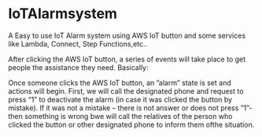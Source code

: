 # IoTAlarmsystem
A Easy to use IoT Alarm system using AWS IoT button and some services like Lambda, Connect, Step Functions,etc..

After clicking the AWS IoT button, a series of events will take place to get people the assistance they need.
Basically:

Once someone clicks the AWS IoT button, an ”alarm” state is set and actions will begin. 
First, we will call the designated phone and request to press “1” to deactivate the alarm (in case it was  clicked the button by mistake).
If it was not a mistake –  there is not answer or does not press “1”- then something is wrong bwe will call the relatives of the person who clicked the button or other designated phone to inform them ofthe situation. 

